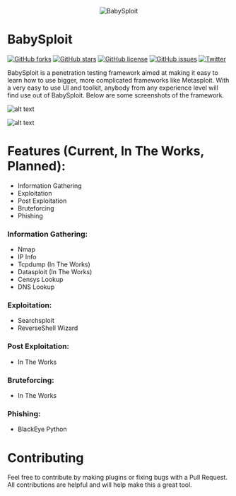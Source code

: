 <p align="center">
  <img src="https://fontmeme.com/temporary/e64faa35d19db778217a7de9dc21586d.png" alt="BabySploit"/></br>
</p>

# BabySploit
[![GitHub forks](https://img.shields.io/github/forks/M4cs/BabySploit.svg)](https://github.com/M4cs/BabySploit/network)
[![GitHub stars](https://img.shields.io/github/stars/M4cs/BabySploit.svg)](https://github.com/M4cs/BabySploit/stargazers)
[![GitHub license](https://img.shields.io/github/license/M4cs/BabySploit.svg)](https://github.com/M4cs/BabySploit)
[![GitHub issues](https://img.shields.io/github/issues/M4cs/BabySploit.svg)](https://github.com/M4cs/BabySploit/issues)
[![Twitter](https://img.shields.io/twitter/url/https/github.com/M4cs/BabySploit.svg?style=popout)](https://twitter.com/intent/tweet?text=Wow:&url=https%3A%2F%2Fgithub.com%2FM4cs%2FBabySploit)

BabySploit is a penetration testing framework aimed at making it easy to learn how to use bigger, 
more complicated frameworks like Metasploit. With a very easy to use UI and toolkit, anybody
from any experience level will find use out of BabySploit. Below are some screenshots of the framework.

![alt text](https://image.prntscr.com/image/l35Yo-q5SHKBSWvOLb_mig.png)

![alt text](https://image.prntscr.com/image/O48qpQh2Tz2So7tJ4XXC1Q.png)

# Features (Current, In The Works, Planned):

  - Information Gathering
  - Exploitation
  - Post Exploitation
  - Bruteforcing
  - Phishing
 
### Information Gathering:

  - Nmap
  - IP Info
  - Tcpdump (In The Works)
  - Datasploit (In The Works)
  - Censys Lookup
  - DNS Lookup
  
### Exploitation:
  
  - Searchsploit
  - ReverseShell Wizard

### Post Exploitation:

  - In The Works
  
### Bruteforcing:

  - In The Works
  
### Phishing:

  - BlackEye Python
  
# Contributing

Feel free to contribute by making plugins or fixing bugs with a Pull Request. All contributions are helpful and will help make this a great tool.
